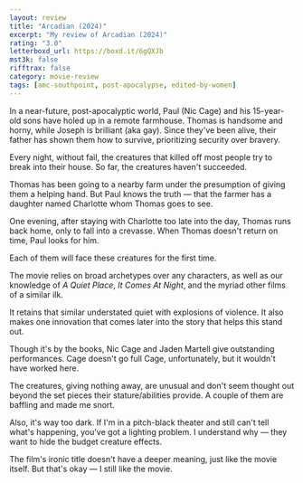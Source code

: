 ```yaml
---
layout: review
title: "Arcadian (2024)"
excerpt: "My review of Arcadian (2024)"
rating: "3.0"
letterboxd_url: https://boxd.it/6gQXJb
mst3k: false
rifftrax: false
category: movie-review
tags: [amc-southpoint, post-apocalypse, edited-by-women]
---
```


In a near-future, post-apocalyptic world, Paul (Nic Cage) and his 15-year-old sons have holed up in a remote farmhouse. Thomas is handsome and horny, while Joseph is brilliant (aka gay). Since they've been alive, their father has shown them how to survive, prioritizing security over bravery.

Every night, without fail, the creatures that killed off most people try to break into their house. So far, the creatures haven't succeeded.

Thomas has been going to a nearby farm under the presumption of giving them a helping hand. But Paul knows the truth — that the farmer has a daughter named Charlotte whom Thomas goes to see.

One evening, after staying with Charlotte too late into the day, Thomas runs back home, only to fall into a crevasse. When Thomas doesn't return on time, Paul looks for him.

Each of them will face these creatures for the first time.

The movie relies on broad archetypes over any characters, as well as our knowledge of <i>A Quiet Place</i>, <i>It Comes At Night</i>, and the myriad other films of a similar ilk.

It retains that similar understated quiet with explosions of violence. It also makes one innovation that comes later into the story that helps this stand out.

Though it's by the books, Nic Cage and Jaden Martell give outstanding performances. Cage doesn't go full Cage, unfortunately, but it wouldn't have worked here.

The creatures, giving nothing away, are unusual and don't seem thought out beyond the set pieces their stature/abilities provide. A couple of them are baffling and made me snort.

Also, it's way too dark. If I'm in a pitch-black theater and still can't tell what's happening, you've got a lighting problem. I understand why — they want to hide the budget creature effects.

The film's ironic title doesn't have a deeper meaning, just like the movie itself. But that's okay — I still like the movie.
